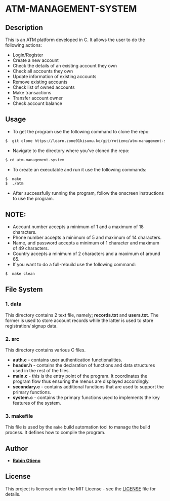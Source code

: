 # ATM-MANAGEMENT-SYSTEM


## Description

This is an ATM platform developed in C. It allows the user to do the following actions:
*   Login/Register
*   Create a new account
*   Check the details of an existing account they own
*   Check all accounts they own
*   Update information of existing accounts
*   Remove existing accounts
*   Check list of owned accounts
*   Make transactions
*   Transfer account owner
*   Check account balance

## Usage

* To get the program use the following command to clone the repo:
```bash
$  git clone https://learn.zone01kisumu.ke/git/rotieno/atm-management-system.git
```

* Navigate to the directory where you've cloned the repo:
```bash
$ cd atm-management-system
``` 

* To create an executable and run it use the following commands:
```bash
$  make
$  ./atm
```

* After successfully running the program, follow the onscreen instructions to use the program.
## NOTE: ## 
* Account number accepts a minimum of 1 and a maximum of 18 characters.
* Phone number accepts a minimum of 5 and maximum of 14 characters.
* Name, and password accepts a minimum of 1 character and maximum of 49 characters.
* Country accepts a minimum of 2 characters and a maximum of around 65.
* If you want to do a full-rebuild use the following command:
```bash
$  make clean
```

## File System

###  1. data
 This directory contains 2 text file, namely; **records.txt** and **users.txt**. The former is used to store account records while the latter is used to store registration/ signup data. 

 ### 2. src
 This directory contains various C files.
 * **auth.c** - contains user authentication functionalities.
 * **header.h** - contains the declaration of functions and data structures used in the rest of the files.
 * **main.c** - this is the entry point of the program. It coordinates the program flow thus ensuring the menus are displayed accordingly.
 * **secondary.c** - contains additional functions that are used to support the primary functions.
 * **system.c** - contains the primary functions used to implements the key features of the system.

### 3. makefile
This file is used by the `make` build automation tool to manage the build process. It defines how to compile the program.

## Author


* **[Rabin Otieno](https://github.com/Rabinnnn)**

## License

This project is licensed under the MIT License - see the [LICENSE](LICENSE) file for details.
